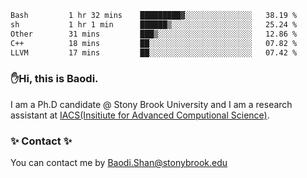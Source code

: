 <!--START_SECTION:waka-->

```txt
Bash         1 hr 32 mins    █████████▓░░░░░░░░░░░░░░░   38.19 %
sh           1 hr 1 min      ██████▒░░░░░░░░░░░░░░░░░░   25.24 %
Other        31 mins         ███▒░░░░░░░░░░░░░░░░░░░░░   12.86 %
C++          18 mins         ██░░░░░░░░░░░░░░░░░░░░░░░   07.82 %
LLVM         17 mins         ██░░░░░░░░░░░░░░░░░░░░░░░   07.42 %
```

<!--END_SECTION:waka-->

### ✋Hi, this is Baodi. 

I am a Ph.D candidate @ Stony Brook University and I am a research assistant at [IACS(Insitiute for Advanced Computional Science)](https://iacs.stonybrook.edu/).

### ✨ Contact ✨

You can contact me by [Baodi.Shan@stonybrook.edu](mailto:Baodi.Shan@stonybrook.edu)





<!--
[![Anurag's GitHub stats](https://github-readme-stats.vercel.app/api?username=lwshanbd&theme=jolly&show_icons=true&count_private=true&include_all_commits=true)](https://github.com/anuraghazra/github-readme-stats)
**lwshanbd/lwshanbd** is a ✨ _special_ ✨ repository because its `README.md` (this file) appears on your GitHub profile.

Here are some ideas to get you started:

- 🔭 I’m currently working on ...
- 🌱 I’m currently learning ...
- 👯 I’m looking to collaborate on ...
- 🤔 I’m looking for help with ...
- 💬 Ask me about ...
- 📫 How to reach me: ...
- 😄 Pronouns: ...
- ⚡ Fun fact: ...
-->
